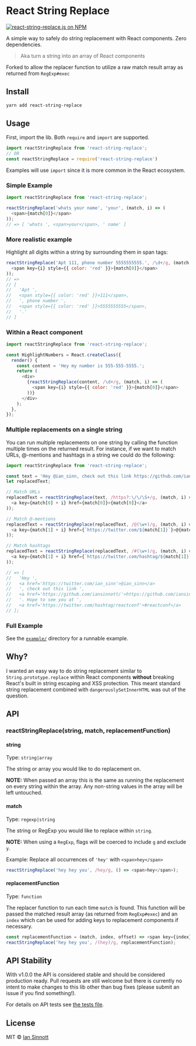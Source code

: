 # React String Replace

[![react-string-replace.js on NPM](https://img.shields.io/npm/v/react-string-replace.svg)](https://www.npmjs.com/package/react-string-replace)

A simple way to safely do string replacement with React components. Zero dependencies.

> Aka turn a string into an array of React components

Forked to allow the replacer function to utilize a raw match result array as returned from `RegExp#exec`

## Install

```sh
yarn add react-string-replace
```


## Usage

First, import the lib. Both `require` and `import` are supported.

```js
import reactStringReplace from 'react-string-replace';
// OR
const reactStringReplace = require('react-string-replace')
```

Examples will use `import` since it is more common in the React ecosystem.

### Simple Example

```js
import reactStringReplace from 'react-string-replace';

reactStringReplace('whats your name', 'your', (match, i) => (
  <span>{match[0]}</span>
));
// => [ 'whats ', <span>your</span>, ' name' ]
```

### More realistic example

Highlight all digits within a string by surrounding them in span tags:

```js
reactStringReplace('Apt 111, phone number 5555555555.', /\d+/g, (match, i) => (
  <span key={i} style={{ color: 'red' }}>{match[0]}</span>
));
// =>
// [
//   'Apt ',
//   <span style={{ color: 'red' }}>111</span>,
//   ', phone number ',
//   <span style={{ color: 'red' }}>5555555555</span>,
//   '.'
// ]
```

### Within a React component

```js
import reactStringReplace from 'react-string-replace';

const HighlightNumbers = React.createClass({
  render() {
    const content = 'Hey my number is 555-555-5555.';
    return (
      <div>
        {reactStringReplace(content, /\d+/g, (match, i) => (
          <span key={i} style={{ color: 'red' }}>{match[0]}</span>
        ))}
      </div>
    );
  },
});
```

### Multiple replacements on a single string

You can run multiple replacements on one string by calling the function multiple times on the returned result. For instance, if we want to match URLs, @-mentions and hashtags in a string we could do the following:

```js
import reactStringReplace from 'react-string-replace';

const text = 'Hey @ian_sinn, check out this link https://github.com/iansinnott/ Hope to see you at #reactconf';
let replacedText;

// Match URLs
replacedText = reactStringReplace(text, /https?:\/\/\S+/g, (match, i) => (
  <a key={match[0] + i} href={match[0]}>{match[0]}</a>
));

// Match @-mentions
replacedText = reactStringReplace(replacedText, /@(\w+)/g, (match, i) => (
  <a key={match[1] + i} href={`https://twitter.com/${match[1]}`}>@{match[1]}</a>
));

// Match hashtags
replacedText = reactStringReplace(replacedText, /#(\w+)/g, (match, i) => (
  <a key={match[1] + i} href={`https://twitter.com/hashtag/${match[1]}`}>#{match[1]}</a>
));

// => [
//   'Hey ',
//   <a href='https://twitter.com/ian_sinn'>@ian_sinn</a>
//   ', check out this link ',
//   <a href='https://github.com/iansinnott/'>https://github.com/iansinnott/</a>,
//   '. Hope to see you at ',
//   <a href='https://twitter.com/hashtag/reactconf'>#reactconf</a>
// ];
```

### Full Example

See the [`example/`](https://github.com/iansinnott/react-string-replace/tree/master/example) directory for a runnable example.

## Why?

I wanted an easy way to do string replacement similar to `String.prototype.replace` within React components **without** breaking React's built in string escaping and XSS protection. This meant standard string replacement combined with `dangerouslySetInnerHTML` was out of the question.

## API

### reactStringReplace(string, match, replacementFunction)

#### string

Type: `string|array`

The string or array you would like to do replacement on.

**NOTE:** When passed an array this is the same as running the replacement on every string within the array. Any non-string values in the array will be left untouched.

#### match

Type: `regexp|string`

The string or RegExp you would like to replace within `string`. 

**NOTE:** When using a `RegExp`, flags will be coerced to include `g` and exclude `y`.

Example: Replace all occurrences of `'hey'` with `<span>hey</span>`

```js
reactStringReplace('hey hey you', /hey/g, () => <span>hey</span>);
```

#### replacementFunction

Type: `function`

The replacer function to run each time `match` is found. This function will be passed the matched result array (as returned from `RegExp#exec`) and an `index` which can be used for adding keys to replacement components if necessary.

```js
const replacementFunction = (match, index, offset) => <span key={index}>{match}</span>;
reactStringReplace('hey hey you', /(hey)/g, replacementFunction);
```

## API Stability

With v1.0.0 the API is considered stable and should be considered production ready. Pull requests are still welcome but there is currently no intent to make changes to this lib other than bug fixes (please submit an issue if you find something!).

For details on API tests see [the tests file](./test.js).

## License

MIT © [Ian Sinnott](https://github.com/iansinnott)

